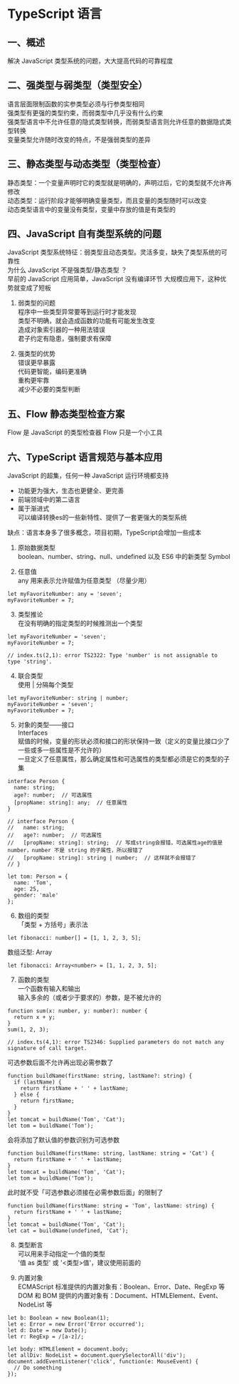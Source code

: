 # TypeScript 语言

## 一、概述
解决 JavaScript 类型系统的问题，大大提高代码的可靠程度  

## 二、强类型与弱类型（类型安全）
语言层面限制函数的实参类型必须与行参类型相同  
强类型有更强的类型约束，而弱类型中几乎没有什么约束  
强类型语言中不允许任意的隐式类型转换，而弱类型语言则允许任意的数据隐式类型转换  
变量类型允许随时改变的特点，不是强弱类型的差异  

## 三、静态类型与动态类型（类型检查）
静态类型：一个变量声明时它的类型就是明确的，声明过后，它的类型就不允许再修改  
动态类型：运行阶段才能够明确变量类型，而且变量的类型随时可以改变  
动态类型语言中的变量没有类型，变量中存放的值是有类型的  

## 四、JavaScript 自有类型系统的问题  
JavaScript 类型系统特征：弱类型且动态类型。灵活多变，缺失了类型系统的可靠性  
为什么 JavaScript 不是强类型/静态类型 ？  
早前的 JavaScript 应用简单，JavaScript 没有编译环节
大规模应用下，这种优势就变成了短板

1. 弱类型的问题  
程序中一些类型异常要等到运行时才能发现  
类型不明确，就会造成函数的功能有可能发生改变  
造成对象索引器的一种用法错误  
君子约定有隐患，强制要求有保障

2. 强类型的优势  
错误更早暴露  
代码更智能，编码更准确  
重构更牢靠  
减少不必要的类型判断

## 五、Flow 静态类型检查方案  
Flow 是 JavaScript 的类型检查器
Flow 只是一个小工具

## 六、TypeScript 语言规范与基本应用
JavaScript 的超集，任何一种 JavaScript 运行环境都支持  
* 功能更为强大，生态也更健全、更完善  
* 前端领域中的第二语言  
* 属于渐进式  
可以编译转换es的一些新特性、提供了一套更强大的类型系统

缺点：语言本身多了很多概念，项目初期，TypeScript会增加一些成本  

1. 原始数据类型  
boolean、number、string、null、undefined 以及 ES6 中的新类型 Symbol  

2. 任意值  
any 用来表示允许赋值为任意类型 （尽量少用）  
```
let myFavoriteNumber: any = 'seven';
myFavoriteNumber = 7;
```

3. 类型推论  
在没有明确的指定类型的时候推测出一个类型  
```
let myFavoriteNumber = 'seven';
myFavoriteNumber = 7;

// index.ts(2,1): error TS2322: Type 'number' is not assignable to type 'string'.
```

4. 联合类型  
使用 | 分隔每个类型  
```
let myFavoriteNumber: string | number;
myFavoriteNumber = 'seven';
myFavoriteNumber = 7;
```

5. 对象的类型——接口  
Interfaces  
赋值的时候，变量的形状必须和接口的形状保持一致（定义的变量比接口少了一些或多一些属性是不允许的）  
一旦定义了任意属性，那么确定属性和可选属性的类型都必须是它的类型的子集  
```
interface Person {
  name: string;
  age?: number;  // 可选属性
  [propName: string]: any;  // 任意属性
}

// interface Person {
//   name: string;
//   age?: number;  // 可选属性
//   [propName: string]: string;  // 写成string会报错，可选属性age的值是 number，number 不是 string 的子属性，所以报错了
//   [propName: string]: string | number;  // 这样就不会报错了
// }

let tom: Person = {
  name: 'Tom',
  age: 25,
  gender: 'male'
};
```

6. 数组的类型  
「类型 + 方括号」表示法  
```
let fibonacci: number[] = [1, 1, 2, 3, 5];
```
数组泛型: Array<elemType>  
```
let fibonacci: Array<number> = [1, 1, 2, 3, 5];
```

7. 函数的类型  
一个函数有输入和输出  
输入多余的（或者少于要求的）参数，是不被允许的  
```
function sum(x: number, y: number): number {
  return x + y;
}
sum(1, 2, 3);

// index.ts(4,1): error TS2346: Supplied parameters do not match any signature of call target.
```
可选参数后面不允许再出现必需参数了
```
function buildName(firstName: string, lastName?: string) {
  if (lastName) {
    return firstName + ' ' + lastName;
  } else {
    return firstName;
  }
}
let tomcat = buildName('Tom', 'Cat');
let tom = buildName('Tom');
```
会将添加了默认值的参数识别为可选参数  
```
function buildName(firstName: string, lastName: string = 'Cat') {
  return firstName + ' ' + lastName;
}
let tomcat = buildName('Tom', 'Cat');
let tom = buildName('Tom');
```
此时就不受「可选参数必须接在必需参数后面」的限制了
```
function buildName(firstName: string = 'Tom', lastName: string) {
  return firstName + ' ' + lastName;
}
let tomcat = buildName('Tom', 'Cat');
let cat = buildName(undefined, 'Cat');
```

8. 类型断言  
可以用来手动指定一个值的类型  
'值 as 类型'  或  '<类型>值'，建议使用前面的

9. 内置对象  
ECMAScript 标准提供的内置对象有：Boolean、Error、Date、RegExp 等  
DOM 和 BOM 提供的内置对象有：Document、HTMLElement、Event、NodeList 等  
```
let b: Boolean = new Boolean(1);
let e: Error = new Error('Error occurred');
let d: Date = new Date();
let r: RegExp = /[a-z]/;

let body: HTMLElement = document.body;
let allDiv: NodeList = document.querySelectorAll('div');
document.addEventListener('click', function(e: MouseEvent) {
  // Do something
});
```

